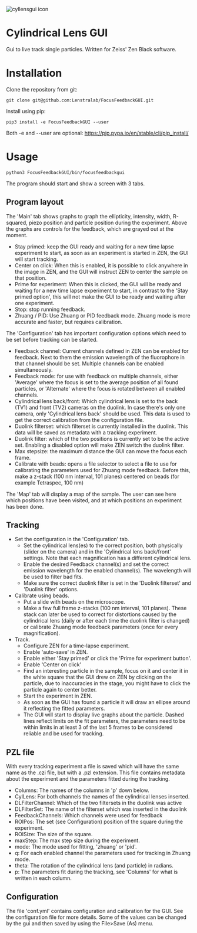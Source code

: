 ![cyllensgui icon](Icon.ico)

# Cylindrical Lens GUI
Gui to live track single particles. Written for Zeiss' Zen Black software.

# Installation
Clone the repository from git:

    git clone git@github.com:Lenstralab/FocusFeedbackGUI.git

Install using pip:

    pip3 install -e FocusFeedbackGUI --user

Both -e and --user are optional: https://pip.pypa.io/en/stable/cli/pip_install/

# Usage

    python3 FocusFeedbackGUI/bin/focusfeedbackgui

The program should start and show a screen with 3 tabs.

## Program layout
The 'Main' tab shows graphs to graph the ellipticity, intensity,
width, R-squared, piezo position and particle position during the experiment. Above the graphs are controls for the
feedback, which are grayed out at the moment.
- Stay primed: keep the GUI ready and waiting for a new time lapse experiment to start, as soon as an experiment is
started in ZEN, the GUI will start tracking.
- Center on click: When this is enabled, it is possible to click anywhere in the image in ZEN, and the GUI will instruct
ZEN to center the sample on that position.
- Prime for experiment: When this is clicked, the GUI will be ready and waiting for a new time lapse experiment to
start, in contrast to the 'Stay primed option', this will not make the GUI to be ready and waiting after one experiment.
- Stop: stop running feedback.
- Zhuang / PID: Use Zhuang or PID feedback mode. Zhuang mode is more accurate and faster, but requires calibration.

The 'Configuration' tab has important configuration options which need to be set before tracking can be started.

- Feedback channel: Current channels defined in ZEN can be enabled for feedback. Next to them the emission wavelength of
the fluorophore in that channel should be set. Multiple channels can be enabled simultaneously.
- Feedback mode: for use with feedback on multiple channels, either 'Average' where the focus is set to the average
position of all found particles, or 'Alternate' where the focus is rotated between all enabled channels.
- Cylindrical lens back/front: Which cylindrical lens is set to the back (TV1) and front (TV2) cameras on the duolink.
In case there's only one camera, only 'Cylindrical lens back' should be used. This data is used to get the correct
calibration from the configuration file.
- Duolink filterset: which filterset is currently installed in the duolink. This data will be saved as metadata with a
tracking experiment.
- Duolink filter: which of the two positions is currently set to be the active set. Enabling a disabled option will
make ZEN switch the duolink filter.
- Max stepsize: the maximum distance the GUI can move the focus each frame.
- Calibrate with beads: opens a file selector to select a file to use for calibrating the parameters used for Zhuang
mode feedback. Before this, make a z-stack (100 nm interval, 101 planes) centered on beads (for example Tetraspec, 100
nm)

The 'Map' tab will display a map of the sample. The user can see here which positions have been visited, and at which
positions an experiment has been done.

## Tracking
- Set the configuration in the 'Configuration' tab.
  - Set the cylindrical lens(es) to the correct position, both
  physically (slider on the camera) and in the 'Cylindrical lens back/front' settings. Note that each magnification has a
  different cylindrical lens.
  - Enable the desired Feedback channel(s) and set the correct emission wavelength for the enabled channel(s). The
  wavelength will be used to filter bad fits.
  - Make sure the correct duolink filter is set in the 'Duolink filterset' and 'Duolink filter' options.
- Calibrate using beads.
  - Put a slide with beads on the microscope.
  - Make a few full frame z-stacks (100 nm interval, 101 planes). These stack can later be used to correct for
  distortions caused by the cylindrical lens (daily or after each time the duolink filter is changed) or calibrate 
  Zhuang mode feedback parameters (once for every magnification).
- Track.
  - Configure ZEN for a time-lapse experiment.
  - Enable 'auto-save' in ZEN.
  - Enable either 'Stay primed' or click the 'Prime for experiment button'.
  - Enable 'Center on click'
  - Find an interesting particle in the sample, focus on it and center it in the white square that the GUI drew on ZEN
  by clicking on the particle, due to inaccuracies in the stage, you might have to click the particle again to center
  better.
  - Start the experiment in ZEN.
  - As soon as the GUI has found a particle it will draw an ellipse around it reflecting the fitted parameters.
  - The GUI will start to display live graphs about the particle. Dashed lines reflect limits on the fit parameters, the
  parameters need to be within limits in at least 3 of the last 5 frames to be considered reliable and be used for
  tracking.

## PZL file
With every tracking experiment a file is saved which will have the same name as the .czi file, but with a .pzl
extension. This file contains metadata about the experiment and the parameters fitted during the tracking.
- Columns: The names of the columns in 'p' down below.
- CylLens: For both channels the names of the cylindrical lenses inserted.
- DLFilterChannel: Which of the two filtersets in the duolink was active
- DLFilterSet: The name of the filterset which was inserted in the duolink
- FeedbackChannels: Which channels were used for feedback
- ROIPos: The set (see Configuration) position of the square during the experiment.
- ROISize: The size of the square.
- maxStep: The max step size during the experiment.
- mode: The mode used for fitting, 'zhuang' or 'pid'.
- q: For each enabled channel the parameters used for tracking in Zhuang mode.
- theta: The rotation of the cylindrical lens (and particle) in radians.
- p: The parameters fit during the tracking, see 'Columns' for what is written in each column.

## Configuration
The file 'conf.yml' contains configuration and calibration for the GUI. See the configuration file for more details.
Some of the values can be changed by the gui and then saved by using the File>Save (As) menu.
